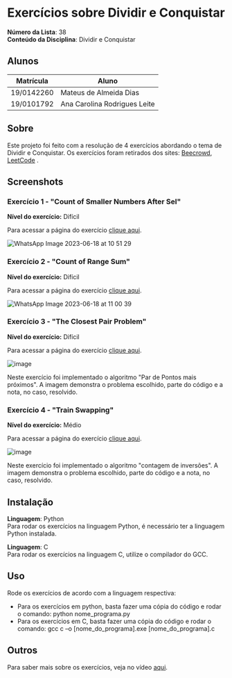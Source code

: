 # Exercícios sobre Dividir e Conquistar

**Número da Lista**: 38<br>
**Conteúdo da Disciplina**: Dividir e Conquistar<br>

## Alunos
|Matrícula | Aluno |
| -- | -- |
| 19/0142260  |  Mateus de Almeida Dias |
| 19/0101792  |  Ana Carolina Rodrigues Leite |

## Sobre 
Este projeto foi feito com a resolução de 4 exercícios abordando o tema de Dividir e Conquistar. Os exercícios foram retirados dos sites: [Beecrowd](https://www.beecrowd.com.br/judge/pt/login), [LeetCode](https://leetcode.com/) . 

## Screenshots

### Exercício 1 - "Count of Smaller Numbers After Sel"

**Nível do exercício:** Difícil

Para acessar a página do exercício [clique aqui](https://leetcode.com/problems/count-of-smaller-numbers-after-self/).

![WhatsApp Image 2023-06-18 at 10 51 29](https://github.com/projeto-de-algoritmos/DC_Exercicios_Dupla38/assets/49570180/c7d99f18-cc5a-4150-b2df-273486ae64b8)

### Exercício 2 - "Count of Range Sum"

**Nível do exercício:** Difícil

Para acessar a página do exercício [clique aqui](https://leetcode.com/problems/count-of-range-sum/).

![WhatsApp Image 2023-06-18 at 11 00 39](https://github.com/projeto-de-algoritmos/DC_Exercicios_Dupla38/assets/49570180/2bf42984-19af-4c92-84fc-c883c6b61c62)

### Exercício 3 - "The Closest Pair Problem"

**Nível do exercício:** Difícil

Para acessar a página do exercício [clique aqui](https://www.beecrowd.com.br/judge/en/problems/view/1295).

![image](https://github.com/projeto-de-algoritmos/DC_Exercicios_Dupla38/assets/80906504/cd0f95e5-0f5e-495e-b8a5-e7c1c8598bc5)

Neste exercício foi implementado o algoritmo "Par de Pontos mais próximos". A imagem demonstra o problema escolhido, parte do código e a nota, no caso, resolvido.

### Exercício 4 - "Train Swapping"

**Nível do exercício:** Médio

Para acessar a página do exercício [clique aqui](https://www.beecrowd.com.br/judge/en/problems/view/1162?origem=1).

![image](https://github.com/projeto-de-algoritmos/DC_Exercicios_Dupla38/assets/80906504/6af3488a-bdf3-4e12-9ca1-c64ddc69d5e1)

Neste exercício foi implementado o algoritmo "contagem de inversões". A imagem demonstra o problema escolhido, parte do código e a nota, no caso, resolvido.

## Instalação 
**Linguagem**: Python<br>
Para rodar os exercícios na linguagem Python, é necessário ter a linguagem Python instalada.

**Linguagem**: C<br>
Para rodar os exercícios na linguagem C, utilize o compilador do GCC.

## Uso 
Rode os exercícios de acordo com a linguagem respectiva:
  - Para os exercícios em python, basta fazer uma cópia do código e rodar o comando:
      python nome_programa.py
  - Para os exercícios em C, basta fazer uma cópia do código e rodar o comando:
       gcc c –o [nome_do_programa].exe [nome_do_programa].c

## Outros 
Para saber mais sobre os exercícios, veja no vídeo [aqui]().
